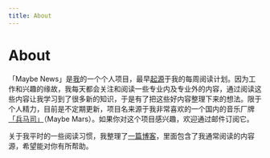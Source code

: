 ```yaml
---
title: About
---
```


# About

「Maybe News」是[我](https://xiaogaozi.org)的一个个人项目，最早[起源](https://xiaogaozi.org/blog/2020/04/26/weekly-reading-list-issue-1)于我的每周阅读计划。因为工作和兴趣的缘故，我每天都会关注和阅读一些专业内及专业外的内容，通过阅读这些内容让我学习到了很多新的知识，于是有了把这些好内容整理下来的想法。限于个人精力，目前是不定期更新，项目名来源于我非常喜欢的一个国内的音乐厂牌[「兵马司」](https://en.wikipedia.org/wiki/Maybe_Mars)（Maybe Mars）。如果你对这个项目感兴趣，欢迎通过邮件订阅它。

关于我平时的一些阅读习惯，我整理了[一篇博客](https://xiaogaozi.org/blog/2021/04/08/some-of-my-reading-habits)，里面包含了我通常阅读的内容源，希望能对你有所帮助。

